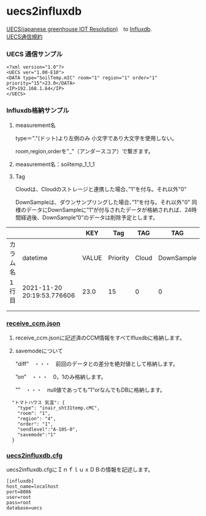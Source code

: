 # uecs2influxdb
[UECS(japanese greenhouse IOT Resolution)](https://uecs.jp/)　to [Influxdb](https://www.influxdata.com/).  
[UECS通信規約](https://uecs.jp/uecs/kiyaku/UECSStandard100_E10.pdf)

### UECS 通信サンプル

```
<?xml version="1.0"?> 
<UECS ver="1.00-E10"> 
<DATA type="SoilTemp.mIC" room="1" region="1" order="1" priority="15">23.0</DATA> 
<IP>192.168.1.64</IP> 
</UECS>
```

### Influxdb格納サンプル

1. measurement名

   type＝"."(ドット)より左側のみ 小文字であり大文字を使用しない。

   room,region,orderを"_"（アンダースコア）で繋ぎます。

2. measurement名：soiltemp_1_1_1

3. Tag

   Cloudは、Cloudのストレージと連携した場合、”1”を付与。それ以外"0"

   DownSampleは、ダウンサンプリングした場合、”1”を付与。それ以外"0"
   同様のデータにDownSampleに”1”が付与されたデータが格納されれば、24時間経過後、DownSample”0”のデータは削除予定とします。

|          |                            | KEY   | Tag      | TAG   | TAG        |
| -------- | -------------------------- | ----- | -------- | ----- | ---------- |
| カラム名 | datetime                   | VALUE | Priority | Cloud | DownSample |
| 1行目      | 2021-11-20 20:19:53.776606 | 23.0  | 15       | 0     | 0          |
|          |                            |       |          |       |            |
|          |                            |       |          |       |            |


### [receive_ccm.json](https://github.com/y-ookuma/uecs2influxdb/blob/main/receive_ccm.json)

1. receive_ccm.jsonに記述済のCCM情報をすべてIfluxdbに格納します。

2. savemodeについて

   "diff"　・・・　前回のデータとの差分を絶対値として格納します。

   ”on”　・・・　0，1のみ格納します。

   ””　・・・　null値であっても”1”orなんでもDBに格納します。

```
  "トマトハウス 気温": {
    "type": "inair_sht31temp.cMC",
    "room": "1",
    "region": "4",
    "order": "1",
    "sendlevel":"A-10S-0",
    "savemode":"1"
  }
```



### [uecs2influxdb.cfg](https://github.com/y-ookuma/uecs2influxdb/blob/main/uecs2influxdb.cfg)

uecs2influxdb.cfgにＩｎｆｌｕｘＤＢの情報を記述します。

```
[influxdb]
host_name=localhost
port=8086
user=root
pass=root
database=uecs
```


